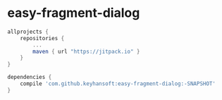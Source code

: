 # easy-fragment-dialog
```gradle
allprojects {  
	repositories {
		...
		maven { url "https://jitpack.io" }
	}
}

dependencies {
	compile 'com.github.keyhansoft:easy-fragment-dialog:-SNAPSHOT'
}
 
